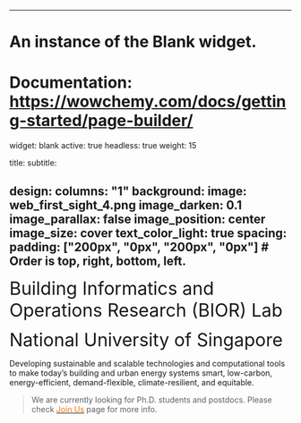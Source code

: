 
---
# An instance of the Blank widget.
# Documentation: https://wowchemy.com/docs/getting-started/page-builder/
widget: blank
active: true
headless: true
weight: 15

title: 
subtitle:

design:
  columns: "1"
  background:
    image: web_first_sight_4.png
    image_darken: 0.1
    image_parallax: false
    image_position: center
    image_size: cover
    text_color_light: true
  spacing:
    padding: ["200px", "0px", "200px", "0px"]   # Order is top, right, bottom, left.
---

<font size="6">Building Informatics and Operations Research (BIOR) Lab</font>

<font size="6">National University of Singapore</font>

Developing sustainable and scalable technologies and computational tools to make today’s building and urban energy systems smart, low-carbon, energy-efficient, demand-flexible, climate-resilient, and equitable.

>We are currently looking for Ph.D. students and postdocs. Please check [<span style="color:#EF7C00">Join Us</span>](https://maomaohu.net/join/) page for more info.